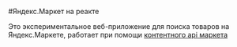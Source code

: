 #Яндекс.Маркет на реакте

Это экспериментальное веб-приложение для поиска товаров на Яндекс.Маркете, работает при помощи [контентного api маркета](https://tech.yandex.ru/market/monetization/)
